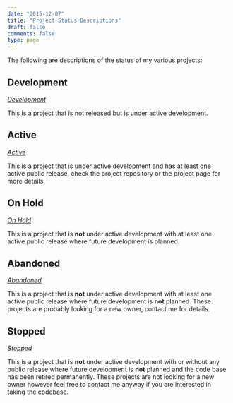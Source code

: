 ```yaml
---
date: "2015-12-07"
title: "Project Status Descriptions"
draft: false
comments: false
type: page
---
```

The following are descriptions of the status of my various projects:

## Development
<a href="/project_status/" class="btn btn-default project-status"><i class="fa fa-code-fork"> Development</i></a>

This is a project that is not released but is under active development.

## Active
<a href="/project_status/" class="btn btn-success project-status"><i class="fa fa-play"> Active</i></a>

This is a project that is under active development and has at least one active public release, check the project repository or the project page for more details.

## On Hold
<a href="/project_status/" class="btn btn-info project-status"><i class="fa fa-pause"> On Hold</i></a>

This is a project that is **not** under active development with at least one active public release where future development is planned.

## Abandoned
<a href="/project_status/" class="btn btn-warning project-status"><i class="fa fa-pause"> Abandoned</i></a>

This is a project that is **not** under active development with at least one active public release where future development is **not** planned.  These projects are probably looking for a new owner, contact me for details.

## Stopped
<a href="/project_status/" class="btn btn-danger project-status"><i class="fa fa-stop"> Stopped</i></a>

This is a project that is **not** under active development with or without any public release where future development is **not** planned and the code base has been retired permanently.  These projects are not looking for a new owner however feel free to contact me anyway if you are interested in taking the codebase.
